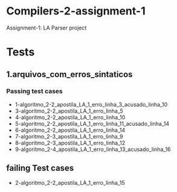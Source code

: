 Compilers-2-assignment-1
========================

Assignment-1: LA Parser project

# Tests

## 1.arquivos_com_erros_sintaticos

### Passing test cases

* 1-algoritmo_2-2_apostila_LA_1_erro_linha_3_acusado_linha_10
* 3-algoritmo_2-2_apostila_LA_1_erro_linha_5
* 4-algoritmo_2-2_apostila_LA_1_erro_linha_10
* 5-algoritmo_2-2_apostila_LA_1_erro_linha_11_acusado_linha_14
* 6-algoritmo_2-2_apostila_LA_1_erro_linha_14
* 7-algoritmo_2-3_apostila_LA_1_erro_linha_9
* 8-algoritmo_2-3_apostila_LA_1_erro_linha_12
* 9-algoritmo_2-4_apostila_LA_1_erro_linha_13_acusado_linha_16

## failing Test cases

* 2-algoritmo_2-2_apostila_LA_1_erro_linha_15
